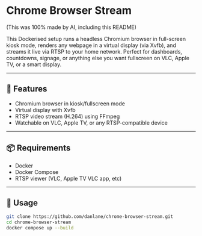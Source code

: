 # Chrome Browser Stream

(This was 100% made by AI, including this README)

This Dockerised setup runs a headless Chromium browser in full-screen kiosk mode, renders any webpage in a virtual display (via Xvfb), and streams it live via RTSP to your home network. Perfect for dashboards, countdowns, signage, or anything else you want fullscreen on VLC, Apple TV, or a smart display.

---

## 🚀 Features

- Chromium browser in kiosk/fullscreen mode
- Virtual display with Xvfb
- RTSP video stream (H.264) using FFmpeg
- Watchable on VLC, Apple TV, or any RTSP-compatible device

---

## 📦 Requirements

- Docker
- Docker Compose
- RTSP viewer (VLC, Apple TV VLC app, etc)

---

## 🧰 Usage

```bash
git clone https://github.com/danlane/chrome-browser-stream.git
cd chrome-browser-stream
docker compose up --build
